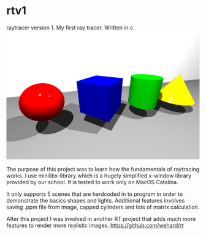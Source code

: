 # rtv1
raytracer version 1. My first ray tracer. Written in c.
![demo1](/images/all_objects3.jpg)


The purpose of this project was to learn how the fundamentals of raytracing works. 
I use minilibx-library which is a hugely simplified x-window library provided by our school.
It is tested to work only on MacOS Catalina.

It only supports 5 scenes that are hardcoded in to program in order to demonstrate the basics shapes and lights.
Additional features involves saving .ppm file from image, capped cylinders and lots of matrix calculation.

After this project I was involved in another RT project that adds much more features to render more realistic images.
https://github.com/wehard/rt
